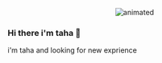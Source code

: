 <p align="center">
  <img src="https://camo.githubusercontent.com/992babdffd8c74a1502de375fbdf7e4d54773242/68747470733a2f2f6d656469612e67697068792e636f6d2f6d656469612f53576f536b4e36447854737a71494b4571762f67697068792e676966" alt="animated" />
</p>

### Hi there i'm taha 👋
i'm taha and looking for new exprience 
<!--
**simorgh77/simorgh77** is a ✨ _special_ ✨ repository because its `README.md` (this file) appears on your GitHub profile.
## What i Know
![javascript](https://img.icons8.com/dusk/64/000000/javascript-logo.png)
![react](https://img.icons8.com/officel/64/000000/react.png)
![typescript](https://img.icons8.com/color/64/000000/typescript.png)
![graphql](https://img.icons8.com/color/64/000000/graphql.png)
![sass](https://img.icons8.com/color/64/000000/sass.png)



